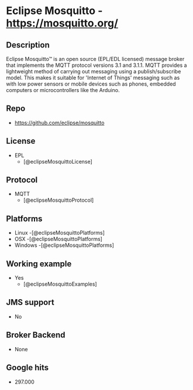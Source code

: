 # Eclipse Mosquitto - https://mosquitto.org/


## Description
Eclipse Mosquitto™ is an open source (EPL/EDL licensed) message broker that implements the MQTT protocol versions 3.1 and 3.1.1. MQTT provides a lightweight method of carrying out messaging using a publish/subscribe model. This makes it suitable for 'Internet of Things' messaging such as with low power sensors or mobile devices such as phones, embedded computers or microcontrollers like the Arduino.


## Repo
- https://github.com/eclipse/mosquitto


## License
- EPL
    - [@eclipseMosquittoLicense]


## Protocol
- MQTT
    - [@eclipseMosquittoProtocol]


## Platforms
- Linux
    -[@eclipseMosquittoPlatforms]
- OSX
    -[@eclipseMosquittoPlatforms]
- Windows
    -[@eclipseMosquittoPlatforms]


## Working example
- Yes
    - [@eclipseMosquittoExamples]


## JMS support
- No


## Broker Backend
- None


## Google hits
- 297.000
